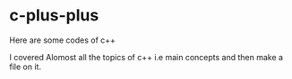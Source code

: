 # c-plus-plus
Here are some codes of c++

I covered Alomost all the topics of c++ i.e main concepts and then make a file on it.
